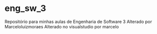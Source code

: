 # eng_sw_3
Repositório para minhas aulas de Engenharia de Software 3
Alterado por Marceloluizmoraes
Alterado no visualstudio por marcelo
